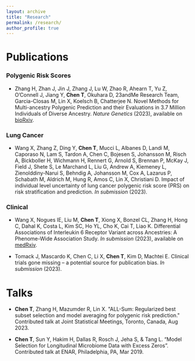```yaml
---
layout: archive
title: "Research"
permalink: /research/
author_profile: true
--- 
```


# Publications
### Polygenic Risk Scores
- Zhang H, Zhan J, Jin J, Zhang J, Lu W, Zhao R, Ahearn T, Yu Z, O’Connell J, Jiang Y, **Chen T**, Okuhara D, 23andMe Research Team, Garcia-Closas M, Lin X, Koelsch B, Chatterjee N. Novel Methods for Multi-ancestry Polygenic Prediction and their Evaluations in 3.7 Million Individuals of Diverse Ancestry. *Nature Genetics* (2023), available on [bioRxiv](https://www.biorxiv.org/content/10.1101/2022.03.24.485519v1).

### Lung Cancer
- Wang X, Zhang Z, Ding Y, **Chen T**, Mucci L, Albanes D, Landi M, Caporaso N, Lam S, Tardon A, Chen C, Bojesen S, Johansson M, Risch A, Bickboller H, Wichmann H, Rennert G, Arnold S, Brennan P, McKay J, Field J, Shete S, Le Marchand L, Liu G, Andrew A, Kiemeney L, Zienolddiny-Narui S, Behndig A, Johansson M, Cox A, Lazarus P, Schabath M, Aldrich M, Hung R, Amos C, Lin X, Christiani D. Impact of individual level uncertainty of lung cancer polygenic risk score (PRS) on risk stratification and prediction. *In submission* (2023).

### Clinical
- Wang X, Nogues IE, Liu M, **Chen T**, Xiong X, Bonzel CL, Zhang H, Hong C, Dahal K, Costa L, Kim SC, Ho YL, Cho K, Cai T, Liao K. Differential Associations of Interleukin 6 Receptor Variant across Ancestries: A Phenome-Wide Association Study. *In submission* (2023), available on [medRxiv](https://www.medrxiv.org/content/10.1101/2022.09.24.22280325v1).

- Tomack J, Mascardo K, Chen C, Li X, **Chen T**, Kim D, Machtei E. Clinical trials gone missing – a potential source for publication bias. *In submission* (2023).

# Talks
- **Chen T**, Zhang H, Mazumder R, Lin X. "ALL-Sum: Regularized best subset selection and model averaging for polygenic risk prediction." Contributed talk at Joint Statistical Meetings, Toronto, Canada, Aug 2023. 

- **Chen T**, Sun Y, Hakim H, Dallas R, Rosch J, Jeha S, & Tang L. “Model Selection for Longitudinal Microbiome Data with Excess Zeros”. Contributed talk at ENAR, Philadelphia, PA, Mar 2019.
